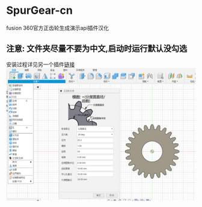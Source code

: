 # SpurGear-cn
fusion 360官方正齿轮生成演示api插件汉化
## 注意: 文件夹尽量不要为中文,启动时运行默认没勾选
安装过程详见另一个插件[链接](https://github.com/xianyuxianyu-xian/GF-Gear-Generator-zh)
![图片](./展示.png)
